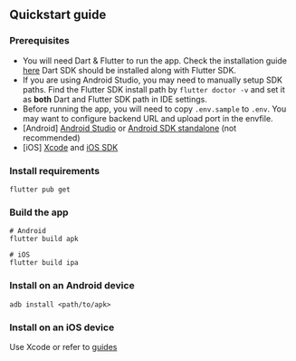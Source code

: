 ## Quickstart guide

### Prerequisites
- You will need Dart & Flutter to run the app. Check the installation guide [here](https://docs.flutter.dev/get-started/install.) Dart SDK should be installed along with Flutter SDK.
- If you are using Android Studio, you may need to manually setup SDK paths. Find the Flutter SDK install path by `flutter doctor -v` and set it as **both** Dart and Flutter SDK path in IDE settings.
- Before running the app, you will need to copy `.env.sample` to `.env`. You may want to configure backend URL and upload port in the envfile.
- \[Android\] [Android Studio](https://developer.android.com/studio) or [Android SDK standalone](https://developer.android.com/tools) (not recommended)
- \[iOS\] [Xcode](https://developer.apple.com/xcode/) and [iOS SDK](https://developer.apple.com/ios/)

### Install requirements

```shell
flutter pub get
```

### Build the app

```shell
# Android
flutter build apk 

# iOS
flutter build ipa
```

### Install on an Android device
```shell
adb install <path/to/apk>
```

### Install on an iOS device

Use Xcode or refer to [guides](https://forums.developer.apple.com/forums/thread/124115)